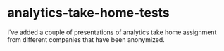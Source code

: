# analytics-take-home-tests

I've added a couple of presentations of analytics take home assignment from different companies that have been anonymized.